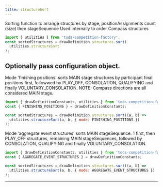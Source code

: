 ```yaml
---
title: structureSort
---
```


Sorting function to arrange structures by stage, positionAssignments count (size) then stageSequence
Used internally to order Compass structures

```js
import { utilities } from 'tods-competition-factory';
const sortedStructures = drawDefinition.structures.sort(
  utilities.structureSort
);
```

## Optionally pass configuration object.

Mode 'finishing positions' sorts MAIN stage structures by participant final positions first, followwed by PLAY_OFF, CONSOLATION, QUALIFYING and finally VOLUNTARY_CONSOLATION. NOTE: Compass directions are all considered MAIN stage.

```js
import { drawDefinitionConstants, utilities } from 'tods-competition-factory';
const { FINISHING_POSITIONS } = drawDefinitionConstants;

const sortedStructures = drawDefinition.structures.sort((a, b) =>
  utilities.structureSort(a, b, { mode: FINISHING_POSITIONS })
);
```

Mode 'aggregate event structures' sorts MAIN stageSequence: 1 first, then PLAY_OFF structures, remaining MAIN stageSequences, followed by CONSOLATION, QUALIFYING and finally VOLUNTARY_CONSOLATION.

```js
import { drawDefinitionConstants, utilities } from 'tods-competition-factory';
const { AGGREGATE_EVENT_STRUCTURES } = drawDefinitionConstants;

const sortedStructures = drawDefinition.structures.sort((a, b) =>
  utilities.structureSort(a, b, { mode: AGGREGATE_EVENT_STRUCTURES })
);
```

---
